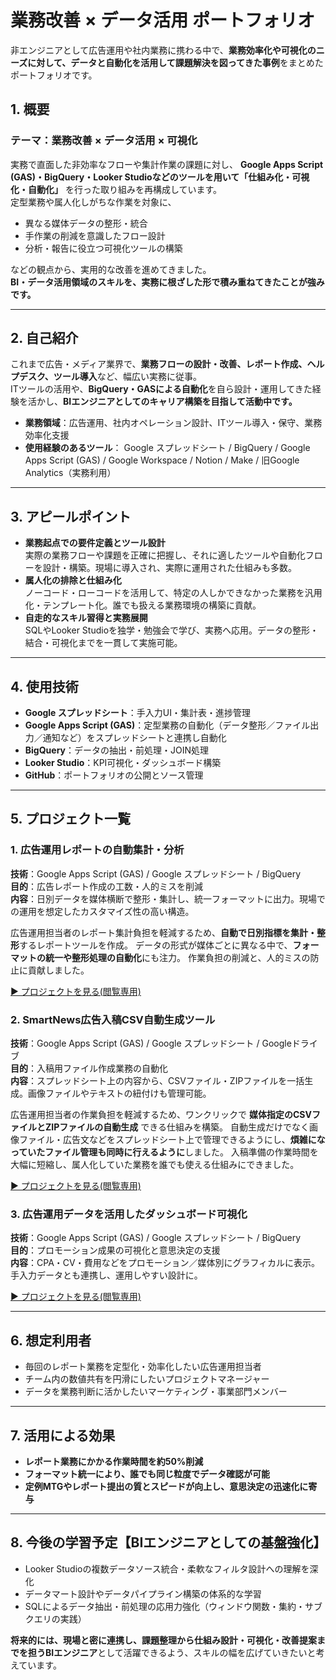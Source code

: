 # 業務改善 × データ活用 ポートフォリオ

非エンジニアとして広告運用や社内業務に携わる中で、**業務効率化や可視化のニーズに対して、データと自動化を活用して課題解決を図ってきた事例**をまとめたポートフォリオです。

## 1. 概要

### テーマ：業務改善 × データ活用 × 可視化

実務で直面した非効率なフローや集計作業の課題に対し、 **Google Apps Script (GAS)・BigQuery・Looker Studioなどのツールを用いて「仕組み化・可視化・自動化」** を行った取り組みを再構成しています。  
定型業務や属人化しがちな作業を対象に、
- 異なる媒体データの整形・統合
- 手作業の削減を意識したフロー設計
- 分析・報告に役立つ可視化ツールの構築

などの観点から、実用的な改善を進めてきました。  
**BI・データ活用領域のスキルを、実務に根ざした形で積み重ねてきたことが強みです。**

---

## 2. 自己紹介

これまで広告・メディア業界で、**業務フローの設計・改善、レポート作成、ヘルプデスク、ツール導入**など、幅広い実務に従事。  
ITツールの活用や、**BigQuery・GASによる自動化**を自ら設計・運用してきた経験を活かし、**BIエンジニアとしてのキャリア構築を目指して活動中です。**

- **業務領域**：広告運用、社内オペレーション設計、ITツール導入・保守、業務効率化支援
- **使用経験のあるツール**： Google スプレッドシート / BigQuery / Google Apps Script (GAS) / Google Workspace / Notion / Make / 旧Google Analytics（実務利用）

---

## 3. アピールポイント

- **業務起点での要件定義とツール設計**  
実際の業務フローや課題を正確に把握し、それに適したツールや自動化フローを設計・構築。現場に導入され、実際に運用された仕組みも多数。
- **属人化の排除と仕組み化**  
ノーコード・ローコードを活用して、特定の人しかできなかった業務を汎用化・テンプレート化。誰でも扱える業務環境の構築に貢献。
- **自走的なスキル習得と実務展開**  
SQLやLooker Studioを独学・勉強会で学び、実務へ応用。データの整形・結合・可視化までを一貫して実施可能。

---

## 4. 使用技術

- **Google スプレッドシート**：手入力UI・集計表・進捗管理
- **Google Apps Script (GAS)**：定型業務の自動化（データ整形／ファイル出力／通知など）をスプレッドシートと連携し自動化
- **BigQuery**：データの抽出・前処理・JOIN処理
- **Looker Studio**：KPI可視化・ダッシュボード構築
- **GitHub**：ポートフォリオの公開とソース管理

---

## 5. プロジェクト一覧

### 1. 広告運用レポートの自動集計・分析

**技術**：Google Apps Script (GAS) / Google スプレッドシート / BigQuery  
**目的**：広告レポート作成の工数・人的ミスを削減  
**内容**：日別データを媒体横断で整形・集計し、統一フォーマットに出力。現場での運用を想定したカスタマイズ性の高い構造。  

広告運用担当者のレポート集計負担を軽減するため、**自動で日別指標を集計・整形**するレポートツールを作成。
データの形式が媒体ごとに異なる中で、**フォーマットの統一や整形処理の自動化**にも注力。
作業負担の削減と、人的ミスの防止に貢献しました。

[▶ プロジェクトを見る(閲覧専用)](project1_auto_report)

### 2. SmartNews広告入稿CSV自動生成ツール

**技術**：Google Apps Script (GAS) / Google スプレッドシート / Googleドライブ  
**目的**：入稿用ファイル作成業務の自動化  
**内容**：スプレッドシート上の内容から、CSVファイル・ZIPファイルを一括生成。画像ファイルやテキストの紐付けも管理可能。  


広告運用担当者の作業負担を軽減するため、ワンクリックで **媒体指定のCSVファイルとZIPファイルの自動生成** できる仕組みを構築。
自動生成だけでなく画像ファイル・広告文などをスプレッドシート上で管理できるようにし、**煩雑になっていたファイル管理も同時に行えるように**しました。
入稿準備の作業時間を大幅に短縮し、属人化していた業務を誰でも使える仕組みにできました。

[▶ プロジェクトを見る(閲覧専用)](project2_smartnews_csv)

### 3. 広告運用データを活用したダッシュボード可視化

**技術**：Google Apps Script (GAS) / Google スプレッドシート / BigQuery  
**目的**：プロモーション成果の可視化と意思決定の支援  
**内容**：CPA・CV・費用などをプロモーション／媒体別にグラフィカルに表示。手入力データとも連携し、運用しやすい設計に。  

[▶ プロジェクトを見る(閲覧専用)](project3_dashboard_visualization)

---

## 6. 想定利用者

- 毎回のレポート業務を定型化・効率化したい広告運用担当者
- チーム内の数値共有を円滑にしたいプロジェクトマネージャー
- データを業務判断に活かしたいマーケティング・事業部門メンバー

---

## 7. 活用による効果

- **レポート業務にかかる作業時間を約50%削減**
- **フォーマット統一により、誰でも同じ粒度でデータ確認が可能**
- **定例MTGやレポート提出の質とスピードが向上し、意思決定の迅速化に寄与**

---

## 8. 今後の学習予定【BIエンジニアとしての基盤強化】

- Looker Studioの複数データソース統合・柔軟なフィルタ設計への理解を深化
- データマート設計やデータパイプライン構築の体系的な学習
- SQLによるデータ抽出・前処理の応用力強化（ウィンドウ関数・集約・サブクエリの実践）

**将来的には、現場と密に連携し、課題整理から仕組み設計・可視化・改善提案までを担うBIエンジニア**として活躍できるよう、スキルの幅を広げていきたいと考えています。  

